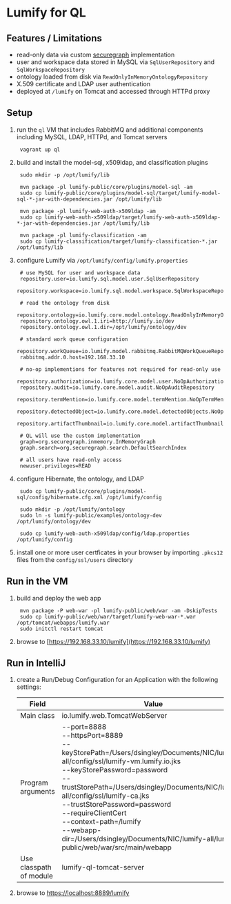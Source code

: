 # Lumify for QL

## Features / Limitations

* read-only data via custom [securegraph](http://securegraph.org/) implementation
* user and workspace data stored in MySQL via `SqlUserRepository` and `SqlWorkspaceRepository`
* ontology loaded from disk via `ReadOnlyInMemoryOntologyRepository`
* X.509 certificate and LDAP user authentication
* deployed at `/lumify` on Tomcat and accessed through HTTPd proxy


## Setup

1. run the `ql` VM that includes RabbitMQ and additional components including MySQL, LDAP, HTTPd, and Tomcat servers

        vagrant up ql

1. build and install the model-sql, x509ldap, and classification plugins

        sudo mkdir -p /opt/lumify/lib

        mvn package -pl lumify-public/core/plugins/model-sql -am
        sudo cp lumify-public/core/plugins/model-sql/target/lumify-model-sql-*-jar-with-dependencies.jar /opt/lumify/lib

        mvn package -pl lumify-web-auth-x509ldap -am
        sudo cp lumify-web-auth-x509ldap/target/lumify-web-auth-x509ldap-*-jar-with-dependencies.jar /opt/lumify/lib

        mvn package -pl lumify-classification -am
        sudo cp lumify-classification/target/lumify-classification-*.jar /opt/lumify/lib

1. configure Lumify via `/opt/lumify/config/lumify.properties`

        # use MySQL for user and workspace data
        repository.user=io.lumify.sql.model.user.SqlUserRepository
        repository.workspace=io.lumify.sql.model.workspace.SqlWorkspaceRepository

        # read the ontology from disk
        repository.ontology=io.lumify.core.model.ontology.ReadOnlyInMemoryOntologyRepository
        repository.ontology.owl.1.iri=http://lumify.io/dev
        repository.ontology.owl.1.dir=/opt/lumify/ontology/dev

        # standard work queue configuration
        repository.workQueue=io.lumify.model.rabbitmq.RabbitMQWorkQueueRepository
        rabbitmq.addr.0.host=192.168.33.10

        # no-op implementions for features not required for read-only use
        repository.authorization=io.lumify.core.model.user.NoOpAuthorizationRepository
        repository.audit=io.lumify.core.model.audit.NoOpAuditRepository
        repository.termMention=io.lumify.core.model.termMention.NoOpTermMentionRepository
        repository.detectedObject=io.lumify.core.model.detectedObjects.NoOpDetectedObjectRepository
        repository.artifactThumbnail=io.lumify.core.model.artifactThumbnails.NoOpArtifactThumbnailRepository

        # QL will use the custom implementation
        graph=org.securegraph.inmemory.InMemoryGraph
        graph.search=org.securegraph.search.DefaultSearchIndex

        # all users have read-only access
        newuser.privileges=READ

1. configure Hibernate, the ontology, and LDAP

        sudo cp lumify-public/core/plugins/model-sql/config/hibernate.cfg.xml /opt/lumify/config

        sudo mkdir -p /opt/lumify/ontology
        sudo ln -s lumify-public/examples/ontology-dev /opt/lumify/ontology/dev

        sudo cp lumify-web-auth-x509ldap/config/ldap.properties /opt/lumify/config

1. install one or more user certficates in your browser by importing `.pkcs12` files from the `config/ssl/users` directory


## Run in the VM

1. build and deploy the web app

        mvn package -P web-war -pl lumify-public/web/war -am -DskipTests
        sudo cp lumify-public/web/war/target/lumify-web-war-*.war /opt/tomcat/webapps/lumify.war
        sudo initctl restart tomcat

1. browse to [https://192.168.33.10/lumify](https://192.168.33.10/lumify)


## Run in IntelliJ

1. create a Run/Debug Configuration for an Application with the following settings:

    | Field      | Value                         |
    |------------|-------------------------------|
    | Main class | io.lumify.web.TomcatWebServer |
    |Program arguments | --port=8888 <br/> --httpsPort=8889 <br/> --keyStorePath=/Users/dsingley/Documents/NIC/lumify-all/config/ssl/lumify-vm.lumify.io.jks <br/> --keyStorePassword=password <br/> --trustStorePath=/Users/dsingley/Documents/NIC/lumify-all/config/ssl/lumify-ca.jks <br/> --trustStorePassword=password <br/> --requireClientCert <br/> --context-path=/lumify <br/> --webapp-dir=/Users/dsingley/Documents/NIC/lumify-all/lumify-public/web/war/src/main/webapp |
    | Use classpath of module | lumify-ql-tomcat-server |

1. browse to [https://localhost:8889/lumify](https://localhost:8889/lumify)

